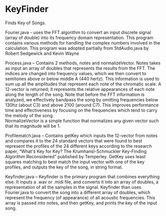 # KeyFinder
Finds Key of Songs.


Fourier.java - uses the FFT algorithm to convert an input discrete signal (array of double) into 
its frequency domain representation. This program contains various methods for handling the complex 
numbers involved in the calculation. 
This program was adopted partially from StdAudio.java by Robert Sedgewick and Kevin Wayne 

Process.java – Contains 2 methods, notes and normalizeVector. Notes takes as input an array of doubles 
that represents the results from the FFT. The indices are changed into frequency values, which we then 
convert to semitones above or below middle A (440 hertz). This information is used to sum up all the 
amplitudes that represent each note of the chromatic scale. A 12-vector is returned; it represents the 
relative appearances of each note along the length of the song. Note that before the FFT information is 
analyzed, we effectively bandpass the song by omitting frequencies below 130hz (about C3) and above 2100 
(around C7). This improves performance time and effectiveness by focusing on the frequencies which tend to 
carry the melody of the song.  
NormalizeVector is a simple function that normalizes any given vector 
such that its magnitude will be 1.

Profilematch.java – Contains getKey which inputs the 12-vector from notes and compares it to the 24 
standard vectors that were found to best represent the profiles of the 24 different keys according 
to the research paper, “What's Key for Key? The Krumhansl-Schmuckler Key-Finding Algorithm Reconsidered” 
published by Temperley.  GetKey uses least squares matching to best match the input vector with one of 
the key profiles, and outputs the key of the song, in string format. 

Keyfinder.java – Keyfinder is the 
primary program that combines everything else. It inputs a .wav or .midi file, and converts it into an 
array of doubles, a representation of all the samples in the signal. Keyfinder than uses Fourier.java to 
convert the song into a different array of doubles, which represent the frequency (of appearance) of all acoustic 
frequencies. This array is passed into notes, and then getKey, and prints the key of the input song.  

